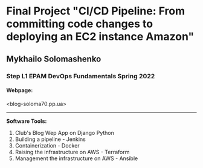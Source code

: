 # Final Project "CI/CD Pipeline: From committing code changes to deploying an EC2 instance Amazon" 
## Mykhailo Solomashenko
### Step L1  EPAM DevOps Fundamentals Spring 2022
  
#### Webpage: 
<blog-soloma70.pp.ua>
  
---  
**Software Tools:**
1. Club's Blog Wep App on Django Python
2. Building a pipeline - Jenkins
3. Containerization - Docker
4. Raising the infrastructure on AWS - Terraform
5. Management the infrastructure on AWS - Ansible
